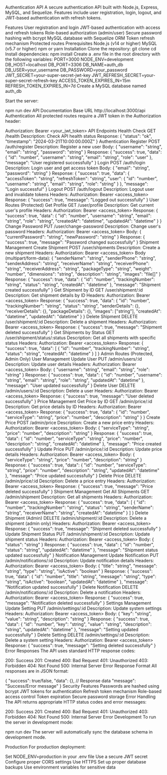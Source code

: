 Authentication API
A secure authentication API built with Node.js, Express, MySQL, and Sequelize. Features include user registration, login, logout, and JWT-based authentication with refresh tokens.

Features
User registration and login
JWT-based authentication with access and refresh tokens
Role-based authorization (admin/user)
Secure password hashing with bcrypt
MySQL database with Sequelize ORM
Token refresh mechanism
Protected routes
Prerequisites
Node.js (v14 or higher)
MySQL (v5.7 or higher)
npm or yarn
Installation
Clone the repository:
git clone <repository-url>
cd <repository-name>
Install dependencies:
npm install
Create a .env file in the root directory with the following variables:
PORT=3000
NODE_ENV=development
DB_HOST=localhost
DB_PORT=3306
DB_NAME=auth_db
DB_USER=your_username
DB_PASSWORD=your_password
JWT_SECRET=your-super-secret-jwt-key
JWT_REFRESH_SECRET=your-super-secret-refresh-key
ACCESS_TOKEN_EXPIRES_IN=15m
REFRESH_TOKEN_EXPIRES_IN=7d
Create a MySQL database named auth_db

Start the server:

npm run dev
API Documentation
Base URL
http://localhost:3000/api
Authentication
All protected routes require a JWT token in the Authorization header:

Authorization: Bearer <your_jwt_token>
API Endpoints
Health Check
GET /health
Description: Check API health status
Response:
{
  "status": "ok",
  "timestamp": "2024-03-21T10:00:00.000Z"
}
Authentication
Register
POST /auth/register
Description: Register a new user
Body:
{
  "username": "string",
  "email": "string",
  "password": "string"
}
Response:
{
  "success": true,
  "data": {
    "id": "number",
    "username": "string",
    "email": "string",
    "role": "user"
  },
  "message": "User registered successfully"
}
Login
POST /auth/login
Description: Login user and get access token
Body:
{
  "email": "string",
  "password": "string"
}
Response:
{
  "success": true,
  "data": {
    "accessToken": "string",
    "refreshToken": "string",
    "user": {
      "id": "number",
      "username": "string",
      "email": "string",
      "role": "string"
    }
  },
  "message": "Login successful"
}
Logout
POST /auth/logout
Description: Logout user and invalidate tokens
Headers: Authorization: Bearer <access_token>
Response:
{
  "success": true,
  "message": "Logged out successfully"
}
User Routes (Protected)
Get Profile
GET /user/profile
Description: Get current user's profile
Headers: Authorization: Bearer <access_token>
Response:
{
  "success": true,
  "data": {
    "id": "number",
    "username": "string",
    "email": "string",
    "role": "string",
    "createdAt": "datetime",
    "updatedAt": "datetime"
  }
}
Change Password
PUT /user/change-password
Description: Change user's password
Headers: Authorization: Bearer <access_token>
Body:
{
  "currentPassword": "string",
  "newPassword": "string"
}
Response:
{
  "success": true,
  "message": "Password changed successfully"
}
Shipment Management
Create Shipment
POST /user/shipments
Description: Create a new shipment
Headers: Authorization: Bearer <access_token>
Body (multipart/form-data):
{
  "senderName": "string",
  "senderPhone": "string",
  "senderAddress": "string",
  "receiverName": "string",
  "receiverPhone": "string",
  "receiverAddress": "string",
  "packageType": "string",
  "weight": "number",
  "dimensions": "string",
  "description": "string",
  "images": "file[]"
}
Response:
{
  "success": true,
  "data": {
    "id": "number",
    "trackingNumber": "string",
    "status": "string",
    "createdAt": "datetime"
  },
  "message": "Shipment created successfully"
}
Get Shipment by ID
GET /user/shipment/:id
Description: Get shipment details by ID
Headers: Authorization: Bearer <access_token>
Response:
{
  "success": true,
  "data": {
    "id": "number",
    "trackingNumber": "string",
    "status": "string",
    "senderDetails": {},
    "receiverDetails": {},
    "packageDetails": {},
    "images": ["string"],
    "createdAt": "datetime",
    "updatedAt": "datetime"
  }
}
Delete Shipment
DELETE /user/shipment/:id
Description: Delete a shipment
Headers: Authorization: Bearer <access_token>
Response:
{
  "success": true,
  "message": "Shipment deleted successfully"
}
Get Shipments by Status
GET /user/shipment/status/:status
Description: Get all shipments with specific status
Headers: Authorization: Bearer <access_token>
Response:
{
  "success": true,
  "data": [
    {
      "id": "number",
      "trackingNumber": "string",
      "status": "string",
      "createdAt": "datetime"
    }
  ]
}
Admin Routes (Protected, Admin Only)
User Management
Update User
PUT /admin/users/:id
Description: Update user details
Headers: Authorization: Bearer <access_token>
Body:
{
  "username": "string",
  "email": "string",
  "role": "string"
}
Response:
{
  "success": true,
  "data": {
    "id": "number",
    "username": "string",
    "email": "string",
    "role": "string",
    "updatedAt": "datetime"
  },
  "message": "User updated successfully"
}
Delete User
DELETE /admin/users/:id
Description: Delete a user
Headers: Authorization: Bearer <access_token>
Response:
{
  "success": true,
  "message": "User deleted successfully"
}
Price Management
Get Price by ID
GET /admin/price/:id
Description: Get price details by ID
Headers: Authorization: Bearer <access_token>
Response:
{
  "success": true,
  "data": {
    "id": "number",
    "serviceType": "string",
    "price": "number",
    "description": "string"
  }
}
Create Price
POST /admin/price
Description: Create a new price entry
Headers: Authorization: Bearer <access_token>
Body:
{
  "serviceType": "string",
  "price": "number",
  "description": "string"
}
Response:
{
  "success": true,
  "data": {
    "id": "number",
    "serviceType": "string",
    "price": "number",
    "description": "string",
    "createdAt": "datetime"
  },
  "message": "Price created successfully"
}
Update Price
PUT /admin/price/:id
Description: Update price details
Headers: Authorization: Bearer <access_token>
Body:
{
  "serviceType": "string",
  "price": "number",
  "description": "string"
}
Response:
{
  "success": true,
  "data": {
    "id": "number",
    "serviceType": "string",
    "price": "number",
    "description": "string",
    "updatedAt": "datetime"
  },
  "message": "Price updated successfully"
}
Delete Price
DELETE /admin/price/:id
Description: Delete a price entry
Headers: Authorization: Bearer <access_token>
Response:
{
  "success": true,
  "message": "Price deleted successfully"
}
Shipment Management
Get All Shipments
GET /admin/shipment
Description: Get all shipments
Headers: Authorization: Bearer <access_token>
Response:
{
  "success": true,
  "data": [
    {
      "id": "number",
      "trackingNumber": "string",
      "status": "string",
      "senderName": "string",
      "receiverName": "string",
      "createdAt": "datetime"
    }
  ]
}
Delete Shipment (Admin)
DELETE /admin/shipment/:id
Description: Delete a shipment (admin only)
Headers: Authorization: Bearer <access_token>
Response:
{
  "success": true,
  "message": "Shipment deleted successfully"
}
Update Shipment Status
PUT /admin/shipment/:id
Description: Update shipment status
Headers: Authorization: Bearer <access_token>
Body:
{
  "status": "string"
}
Response:
{
  "success": true,
  "data": {
    "id": "number",
    "status": "string",
    "updatedAt": "datetime"
  },
  "message": "Shipment status updated successfully"
}
Notification Management
Update Notification
PUT /admin/notifications/:id
Description: Update notification details
Headers: Authorization: Bearer <access_token>
Body:
{
  "title": "string",
  "message": "string",
  "type": "string",
  "isActive": "boolean"
}
Response:
{
  "success": true,
  "data": {
    "id": "number",
    "title": "string",
    "message": "string",
    "type": "string",
    "isActive": "boolean",
    "updatedAt": "datetime"
  },
  "message": "Notification updated successfully"
}
Delete Notification
DELETE /admin/notifications/:id
Description: Delete a notification
Headers: Authorization: Bearer <access_token>
Response:
{
  "success": true,
  "message": "Notification deleted successfully"
}
Settings Management
Update Setting
PUT /admin/settings/:id
Description: Update system settings
Headers: Authorization: Bearer <access_token>
Body:
{
  "key": "string",
  "value": "string",
  "description": "string"
}
Response:
{
  "success": true,
  "data": {
    "id": "number",
    "key": "string",
    "value": "string",
    "description": "string",
    "updatedAt": "datetime"
  },
  "message": "Setting updated successfully"
}
Delete Setting
DELETE /admin/settings/:id
Description: Delete a system setting
Headers: Authorization: Bearer <access_token>
Response:
{
  "success": true,
  "message": "Setting deleted successfully"
}
Error Responses
The API uses standard HTTP response codes:

200: Success
201: Created
400: Bad Request
401: Unauthorized
403: Forbidden
404: Not Found
500: Internal Server Error
Response Format
All responses are in JSON format:

{
  "success": true/false,
  "data": {}, // Response data
  "message": "Success/Error message"
}
Security Features
Passwords are hashed using bcrypt
JWT tokens for authentication
Refresh token mechanism
Role-based access control
Token expiration
Secure password storage
Error Handling
The API returns appropriate HTTP status codes and error messages:

200: Success
201: Created
400: Bad Request
401: Unauthorized
403: Forbidden
404: Not Found
500: Internal Server Error
Development
To run the server in development mode:

npm run dev
The server will automatically sync the database schema in development mode.

Production
For production deployment:

Set NODE_ENV=production in your .env file
Use a secure JWT secret
Configure proper CORS settings
Use HTTPS
Set up proper database backups
Use environment variables for sensitive data